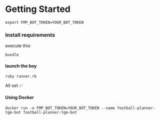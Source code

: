 # Getting Started
```
export FMP_BOT_TOKEN=YOUR_BOT_TOKEN
```
### Install requirements

execute this
```
bundle
```

#### launch the boy
```
ruby runner.rb
```

All set ✅


#### Using Docker 

```
docker run -e FMP_BOT_TOKEN=YOUR_BOT_TOKEN --name football-planner-tgm-bot football-planner-tgm-bot
```